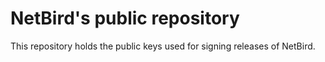 # NetBird's public repository
This repository holds the public keys used for signing releases of NetBird.